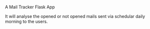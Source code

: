  A Mail Tracker Flask App

It will analyse the opened or not opened mails sent via schedular daily morning to the users.
